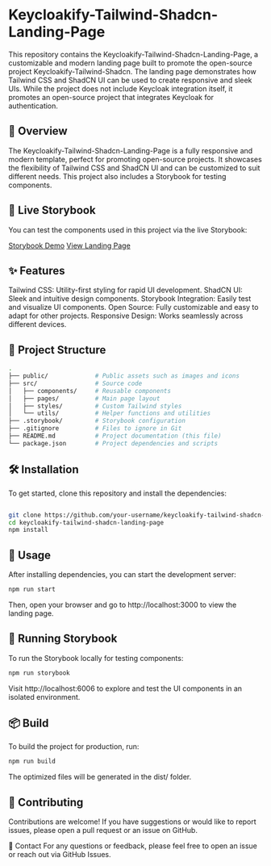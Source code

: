 # Keycloakify-Tailwind-Shadcn-Landing-Page

This repository contains the Keycloakify-Tailwind-Shadcn-Landing-Page, a customizable and modern landing page built to promote the open-source project Keycloakify-Tailwind-Shadcn. The landing page demonstrates how Tailwind CSS and ShadCN UI can be used to create responsive and sleek UIs. While the project does not include Keycloak integration itself, it promotes an open-source project that integrates Keycloak for authentication.

## 🚀 Overview

The Keycloakify-Tailwind-Shadcn-Landing-Page is a fully responsive and modern template, perfect for promoting open-source projects. It showcases the flexibility of Tailwind CSS and ShadCN UI and can be customized to suit different needs. This project also includes a Storybook for testing components.

## 🌟 Live Storybook

You can test the components used in this project via the live Storybook:

[Storybook Demo](https://nima70.github.io/keycloakify-tailwind-shadcn-landing/storybook)
[View Landing Page](https://nima70.github.io/keycloakify-tailwind-shadcn-landing/site)

## ✨ Features

Tailwind CSS: Utility-first styling for rapid UI development.
ShadCN UI: Sleek and intuitive design components.
Storybook Integration: Easily test and visualize UI components.
Open Source: Fully customizable and easy to adapt for other projects.
Responsive Design: Works seamlessly across different devices.

## 📂 Project Structure

```bash
.
├── public/             # Public assets such as images and icons
├── src/                # Source code
│   ├── components/     # Reusable components
│   ├── pages/          # Main page layout
│   ├── styles/         # Custom Tailwind styles
│   └── utils/          # Helper functions and utilities
├── .storybook/         # Storybook configuration
├── .gitignore          # Files to ignore in Git
├── README.md           # Project documentation (this file)
└── package.json        # Project dependencies and scripts
```

## 🛠️ Installation

To get started, clone this repository and install the dependencies:

```bash

git clone https://github.com/your-username/keycloakify-tailwind-shadcn-landing-page.git
cd keycloakify-tailwind-shadcn-landing-page
npm install
```

## 🔧 Usage

After installing dependencies, you can start the development server:

```bash
npm run start
```

Then, open your browser and go to http://localhost:3000 to view the landing page.

## 🧪 Running Storybook

To run the Storybook locally for testing components:

```bash
npm run storybook
```

Visit http://localhost:6006 to explore and test the UI components in an isolated environment.

## 📦 Build

To build the project for production, run:

```bash
npm run build
```

The optimized files will be generated in the dist/ folder.

## 🤝 Contributing

Contributions are welcome! If you have suggestions or would like to report issues, please open a pull request or an issue on GitHub.

💬 Contact
For any questions or feedback, please feel free to open an issue or reach out via GitHub Issues.

